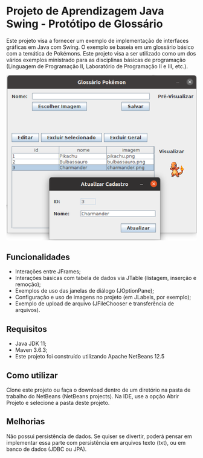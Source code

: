 # Projeto de Aprendizagem Java Swing - Protótipo de Glossário

Este projeto visa a fornecer um exemplo de implementação de interfaces gráficas em Java com Swing. O exemplo se baseia em um glossário básico com a temática de Pokémons. Este projeto visa a ser utilizado como um dos vários exemplos ministrado para as disciplinas básicas de programação (Linguagem de Programação II, Laboratório de Programação II e III, etc.).

![Imagem do sistema em execução](/src/main/resources/img/sistema.png "Sistema em execução")


## Funcionalidades
- Interações entre JFrames;
- Interações básicas com tabela de dados via JTable (listagem, inserção e remoção);
- Exemplos de uso das janelas de diálogo (JOptionPane);
- Configuração e uso de imagens no projeto (em JLabels, por exemplo);
- Exemplo de upload de arquivo (JFileChooser e transferência de arquivos).


## Requisitos
- Java JDK 11;
- Maven 3.6.3;
- Este projeto foi construído utilizando Apache NetBeans 12.5


## Como utilizar
Clone este projeto ou faça o download dentro de um diretório na pasta de trabalho do NetBeans (NetBeans projects). Na IDE, use a opção Abrir Projeto e selecione a pasta deste projeto.

## Melhorias

Não possui persistência de dados. Se quiser se divertir, poderá pensar em implementar essa parte com persistência em arquivos texto (txt), ou em banco de dados (JDBC ou JPA).